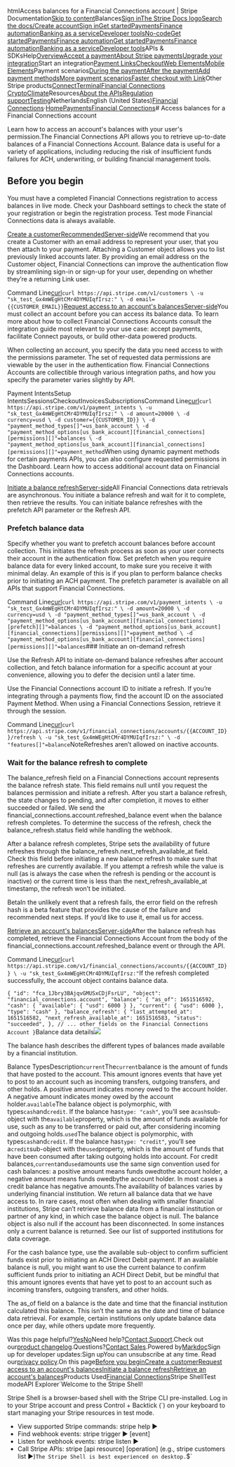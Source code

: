 htmlAccess balances for a Financial Connections account | Stripe Documentation[Skip to content](#main-content)Balances[Sign in](https://dashboard.stripe.com/login?redirect=https%3A%2F%2Fdocs.stripe.com%2Ffinancial-connections%2Fbalances)[The Stripe Docs logo](/)[Search the docs/](#)[Create account](https://dashboard.stripe.com/register)[Sign in](https://dashboard.stripe.com/login?redirect=https%3A%2F%2Fdocs.stripe.com%2Ffinancial-connections%2Fbalances)[Get started](/get-started)[Payments](/payments)[Finance automation](/finance-automation)[Banking as a service](/financial-services)[Developer tools](/development)[No-code](/no-code)[Get started](/get-started)[Payments](/payments)[Finance automation](/finance-automation)[](#)[Get started](/get-started)[Payments](/payments)[Finance automation](/finance-automation)[Banking as a service](/financial-services)[Developer tools](/development)[](#)APIs & SDKsHelp[Overview](/docs/payments)[Accept a payment](#)[About Stripe payments](#)[Upgrade your integration](/docs/payments/upgrades)Start an integration[Payment Links](#)[Checkout](#)[Web Elements](#)[Mobile Elements](#)Payment scenarios[During the payment](#)[After the payment](#)[Add payment methods](#)[More payment scenarios](#)[Faster checkout with Link](#)Other Stripe products[Connect](#)[Terminal](#)[Financial Connections](#)
[Crypto](#)[Climate](#)Resources[About the APIs](#)[Regulation support](#)[Testing](/docs/testing)NetherlandsEnglish (United States)[](#)[](#)[Financial Connections](/financial-connections)·[Home](/docs)[Payments](/docs/payments)[Financial Connections](/docs/financial-connections)# Access balances for a Financial Connections account

Learn how to access an account's balances with your user's permission.The Financial Connections API allows you to retrieve up-to-date balances of a Financial Connections Account. Balance data is useful for a variety of applications, including reducing the risk of insufficient funds failures for ACH, underwriting, or building financial management tools.

## Before you begin

You must have a completed Financial Connections registration to access balances in live mode. Check your Dashboard settings to check the state of your registration or begin the registration process. Test mode Financial Connections data is always available.

[Create a customerRecommendedServer-side](#customer)We recommend that you create a Customer with an email address to represent your user, that you then attach to your payment. Attaching a Customer object allows you to list previously linked accounts  later. By providing an email address on the Customer object, Financial Connections can improve the authentication flow by streamlining sign-in or sign-up for your user, depending on whether they’re a returning Link user.

Command Line[curl](#)`curl https://api.stripe.com/v1/customers \
  -u "sk_test_Gx4mWEgHtCMr4DYMUIqfIrsz:" \
  -d email={{CUSTOMER_EMAIL}}`[Request access to an account's balancesServer-side](#request-account-balances)You must collect an account before you can access its balance data. To learn more about how to collect Financial Connections Accounts consult the integration guide most relevant to your use case: accept payments, facilitate Connect payouts, or build other-data powered products.

When collecting an account, you specify the data you need access to with the permissions parameter. The set of requested data permissions are viewable by the user in the authentication flow. Financial Connections Accounts are collectible through various integration paths, and how you specify the parameter varies slightly by API.

Payment IntentsSetup IntentsSessionsCheckoutInvoicesSubscriptionsCommand Line[curl](#)`curl https://api.stripe.com/v1/payment_intents \
  -u "sk_test_Gx4mWEgHtCMr4DYMUIqfIrsz:" \
  -d amount=20000 \
  -d currency=usd \
  -d customer={{CUSTOMER_ID}} \
  -d "payment_method_types[]"=us_bank_account \
  -d "payment_method_options[us_bank_account][financial_connections][permissions][]"=balances \
  -d "payment_method_options[us_bank_account][financial_connections][permissions][]"=payment_method`When using dynamic payment methods for certain payments APIs, you can also configure requested permissions in the Dashboard. Learn how to access additional account data on Financial Connections accounts.

[Initiate a balance refreshServer-side](#initiate-balance-refresh)All Financial Connections data retrievals are asynchronous. You initiate a balance refresh and wait for it to complete, then retrieve the results. You can initiate balance refreshes with the prefetch API parameter or the Refresh API.

### Prefetch balance data

Specify whether you want to prefetch account balances before account collection. This initiates the refresh process as soon as your user connects their account in the authentication flow. Set prefetch when you require balance data for every linked account, to make sure you receive it with minimal delay. An example of this is if you plan to perform balance checks prior to initiating an ACH payment. The prefetch parameter is available on all APIs that support Financial Connections.

Command Line[curl](#)`curl https://api.stripe.com/v1/payment_intents \
  -u "sk_test_Gx4mWEgHtCMr4DYMUIqfIrsz:" \
  -d amount=20000 \
  -d currency=usd \
  -d "payment_method_types[]"=us_bank_account \
  -d "payment_method_options[us_bank_account][financial_connections][prefetch][]"=balances \
  -d "payment_method_options[us_bank_account][financial_connections][permissions][]"=payment_method \
  -d "payment_method_options[us_bank_account][financial_connections][permissions][]"=balances`### Initiate an on-demand refresh

Use the Refresh API to initiate on-demand balance refreshes after account collection, and fetch balance information for a specific account at your convenience, allowing you to defer the decision until a later time.

Use the Financial Connections account ID to initiate a refresh. If you’re integrating through a payments flow, find the account ID on the associated Payment Method. When using a Financial Connections Session, retrieve it through the session.

Command Line[curl](#)`curl https://api.stripe.com/v1/financial_connections/accounts/{{ACCOUNT_ID}}/refresh \
  -u "sk_test_Gx4mWEgHtCMr4DYMUIqfIrsz:" \
  -d "features[]"=balance`NoteRefreshes aren’t allowed on inactive accounts.

### Wait for the balance refresh to complete

The balance_refresh field on a Financial Connections account represents the balance refresh state. This field remains null until you request the balances permission and initiate a refresh. After you start a balance refresh, the state changes to pending, and after completion, it moves to either succeeded or failed. We send the financial_connections.account.refreshed_balance event when the balance refresh completes. To determine the success of the refresh, check the balance_refresh.status field while handling the webhook.

After a balance refresh completes, Stripe sets the availability of future refreshes through the balance_refresh.next_refresh_available_at field. Check this field before initiating a new balance refresh to make sure that refreshes are currently available. If you attempt a refresh while the value is null (as is always the case when the refresh is pending or the account is inactive) or the current time is less than the next_refresh_available_at timestamp, the refresh won’t be initiated.

BetaIn the unlikely event that a refresh fails, the error field on the refresh hash is a beta feature that provides the cause of the failure and recommended next steps. If you’d like to use it, email us for access.

[Retrieve an account's balancesServer-side](#retrieve-account-balances)After the balance refresh has completed, retrieve the Financial Connections Account from the body of the financial_connections.account.refreshed_balance event or through the API.

Command Line[curl](#)`curl https://api.stripe.com/v1/financial_connections/accounts/{{ACCOUNT_ID}} \
  -u "sk_test_Gx4mWEgHtCMr4DYMUIqfIrsz:"`If the refresh completed successfully, the account object contains balance data.

`{
  "id": "fca_1Jbry3BAjqvGMUSxCDjFsrLU",
  "object": "financial_connections.account",
  "balance": {
    "as_of": 1651516592,
    "cash": {
      "available": {
        "usd": 6000
      }
    },
    "current": {
      "usd": 6000
    },
    "type": "cash"
  },
  "balance_refresh": {
    "last_attempted_at": 1651516582,
    "next_refresh_available_at": 1651516583,
    "status": "succeeded",
  },
  // ... other fields on the Financial Connections Account
}`Balance data details![](https://b.stripecdn.com/docs-statics-srv/assets/fcc3a1c24df6fcffface6110ca4963de.svg)

The balance hash describes the different types of balances made available by a financial institution.

Balance TypesDescription`current`The`current`balance is the amount of funds that have posted to the account. This amount ignores events that have yet to post to an account such as incoming transfers, outgoing transfers, and other holds. A positive amount indicates money owed to the account holder. A negative amount indicates money owed by the account holder.`available`The balance object is polymorphic, with types`cash`and`credit`. If the balance has`type: "cash"`, you’ll see a`cash`sub-object with the`available`property, which is the amount of funds available for use, such as any to be transferred or paid out, after considering incoming and outgoing holds.`used`The balance object is polymorphic, with types`cash`and`credit`. If the balance has`type: "credit"`, you’ll see a`credit`sub-object with the`used`property, which is the amount of funds that have been consumed after taking outgoing holds into account. For credit balances,`current`and`used`amounts use the same sign convention used for cash balances: a positive amount means funds owedtothe account holder, a negative amount means funds owedbythe account holder. In most cases a credit balance has negative amounts.The availability of balances varies by underlying financial institution. We return all balance data that we have access to. In rare cases, most often when dealing with smaller financial institutions, Stripe can’t retrieve balance data from a financial institution or partner of any kind, in which case the balance object is null. The balance object is also null if the account has been disconnected. In some instances only a current balance is returned. See our list of supported institutions for data coverage.

For the cash balance type, use the available sub-object to confirm sufficient funds exist prior to initiating an ACH Direct Debit payment. If an available balance is null, you might want to use the current balance to confirm sufficient funds prior to initiating an ACH Direct Debit, but be mindful that this amount ignores events that have yet to post to an account such as incoming transfers, outgoing transfers, and other holds.

The as_of field on a balance is the date and time that the financial institution calculated this balance. This isn’t the same as the date and time of balance data retrieval. For example, certain institutions only update balance data once per day, while others update more frequently.

Was this page helpful?[Yes](#)[No](#)Need help?[Contact Support](https://support.stripe.com/).Check out our[product changelog](https://stripe.com/blog/changelog).Questions?[Contact Sales](https://stripe.com/contact/sales).Powered by[Markdoc](https://markdoc.dev)Sign up for developer updates:Sign upYou can unsubscribe at any time. Read our[privacy policy](https://stripe.com/privacy).On this page[Before you begin](#before-you-begin)[Create a customer](#customer)[Request access to an account's balances](#request-account-balances)[Initiate a balance refresh](#initiate-balance-refresh)[Retrieve an account's balances](#retrieve-account-balances)Products Used[Financial Connections](/financial-connections)Stripe ShellTest modeAPI Explorer[](https://stripe.com/docs/stripe-cli#install)`Welcome to the Stripe Shell!

Stripe Shell is a browser-based shell with the Stripe CLI pre-installed. Log in to your
Stripe account and press Control + Backtick (`) on your keyboard to start managing your Stripe
resources in test mode.

- View supported Stripe commands: stripe help ▶️
- Find webhook events: stripe trigger ▶️ [event]
- Listen for webhook events: stripe listen ▶
- Call Stripe APIs: stripe [api resource] [operation] (e.g., stripe customers list ▶️)`The Stripe Shell is best experienced on desktop.`$`